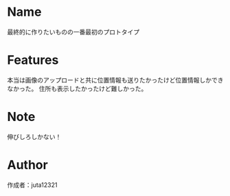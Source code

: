 # Name
 
最終的に作りたいものの一番最初のプロトタイプ
 
# Features

本当は画像のアップロードと共に位置情報も送りたかったけど位置情報しかできなかった。
住所も表示したかったけど難しかった。
 
# Note
伸びしろしかない！


# Author

作成者：juta12321
